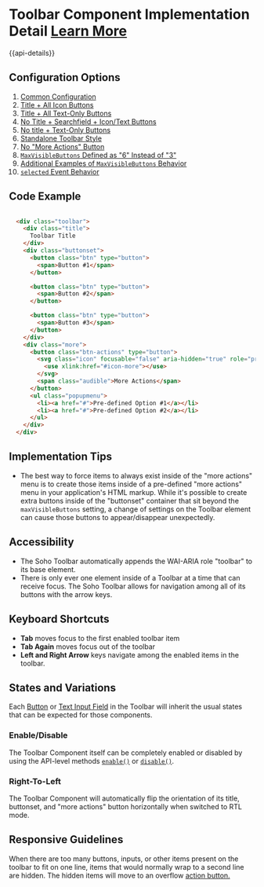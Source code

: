 # Toolbar Component Implementation Detail [Learn More](https://soho.infor.com/index.php?p=component/toolbar)

{{api-details}}

## Configuration Options

1. [Common Configuration](/components/toolbar/example-index)
2. [Title + All Icon Buttons](/components/toolbar/example-all-icon-buttons)
3. [Title + All Text-Only Buttons](/components/toolbar/example-all-text-buttons)
4. [No Title + Searchfield + Icon/Text Buttons](/components/toolbar/example-no-title-icon-buttons)
5. [No title + Text-Only Buttons](/components/toolbar/example-no-title-text-buttons)
6. [Standalone Toolbar Style](/components/toolbar/example-standalone-style)
7. [No "More Actions" Button](/components/toolbar/example-no-action-button)
8. [`MaxVisibleButtons` Defined as "6" Instead of "3"](/components/toolbar/example-more-than-three-buttons)
9. [Additional Examples of `MaxVisibleButtons` Behavior](/components/toolbar/example-overflow)
10. [`selected` Event Behavior](/components/toolbar/example-selected-event)

## Code Example

```html

  <div class="toolbar">
    <div class="title">
      Toolbar Title
    </div>
    <div class="buttonset">
      <button class="btn" type="button">
        <span>Button #1</span>
      </button>

      <button class="btn" type="button">
        <span>Button #2</span>
      </button>

      <button class="btn" type="button">
        <span>Button #3</span>
      </button>
    </div>
    <div class="more">
      <button class="btn-actions" type="button">
        <svg class="icon" focusable="false" aria-hidden="true" role="presentation">
          <use xlink:href="#icon-more"></use>
        </svg>
        <span class="audible">More Actions</span>
      </button>
      <ul class="popupmenu">
        <li><a href="#">Pre-defined Option #1</a></li>
        <li><a href="#">Pre-defined Option #2</a></li>
      </ul>
    </div>
  </div>


```

## Implementation Tips

- The best way to force items to always exist inside of the "more actions" menu is to create those items inside of a pre-defined "more actions" menu in your application's HTML markup.  While it's possible to create extra buttons inside of the "buttonset" container that sit beyond the `maxVisibleButtons` setting, a change of settings on the Toolbar element can cause those buttons to appear/disappear unexpectedly.

## Accessibility

- The Soho Toolbar automatically appends the WAI-ARIA role "toolbar" to its base element.
- There is only ever one element inside of a Toolbar at a time that can receive focus.  The Soho Toolbar allows for navigation among all of its buttons with the arrow keys.

## Keyboard Shortcuts

- **Tab** moves focus to the first enabled toolbar item
- **Tab Again** moves focus out of the toolbar
- **Left and Right Arrow** keys navigate among the enabled items in the toolbar.

## States and Variations

Each [Button](https://soho.infor.com/index.php?p=component/buttons) or [Text Input Field](https://soho.infor.com/index.php?p=component/text-input-field) in the Toolbar will inherit the usual states that can be expected for those components.

### Enable/Disable

The Toolbar Component itself can be completely enabled or disabled by using the API-level methods [`enable()`](#enable) or [`disable()`](#disable).

### Right-To-Left

The Toolbar Component will automatically flip the orientation of its title, buttonset, and "more actions" button horizontally when switched to RTL mode.

## Responsive Guidelines

When there are too many buttons, inputs, or other items present on the toolbar to fit on one line, items that would normally wrap to a second line are hidden. The hidden items will move to an overflow [action button.](https://soho.infor.com/index.php?p=component/actions-menu-button)
